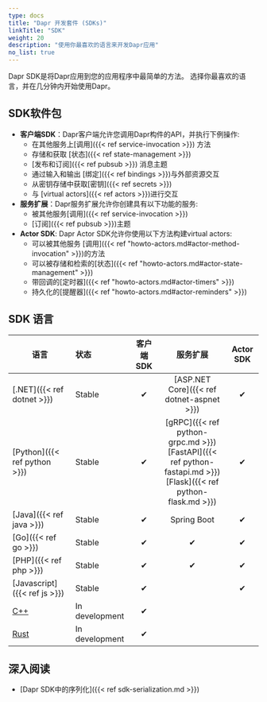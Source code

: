 ```yaml
---
type: docs
title: "Dapr 开发套件 (SDKs)"
linkTitle: "SDK"
weight: 20
description: "使用你最喜欢的语言来开发Dapr应用"
no_list: true
---
```


Dapr SDK是将Dapr应用到您的应用程序中最简单的方法。 选择你最喜欢的语言，并在几分钟内开始使用Dapr。

## SDK软件包

- **客户端SDK**：Dapr客户端允许您调用Dapr构件的API，并执行下例操作:
   - 在其他服务上[调用]({{< ref service-invocation >}}) 方法
   - 存储和获取 [状态]({{< ref state-management >}})
   - [发布和订阅]({{< ref pubsub >}}) 消息主题
   - 通过输入和输出 [绑定]({{< ref bindings >}})与外部资源交互
   - 从密钥存储中获取[密钥]({{< ref secrets >}})
   - 与 [virtual actors]({{< ref actors >}})进行交互
- **服务扩展**：Dapr服务扩展允许你创建具有以下功能的服务:
   - 被其他服务[调用]({{< ref service-invocation >}})
   - [订阅]({{< ref pubsub >}})主题
- **Actor SDK**: Dapr Actor SDK允许你使用以下方法构建virtual actors:
   - 可以被其他服务 [调用]({{< ref "howto-actors.md#actor-method-invocation" >}})的方法
   - 可以被存储和检索的[状态]({{< ref "howto-actors.md#actor-state-management" >}})
   - 带回调的[定时器]({{< ref "howto-actors.md#actor-timers" >}})
   - 持久化的[提醒器]({{< ref "howto-actors.md#actor-reminders" >}})

## SDK 语言

| 语言                                       | 状态             | 客户端 SDK |                                                                  服务扩展                                                                   | Actor SDK |
| ---------------------------------------- |:-------------- |:-------:|:---------------------------------------------------------------------------------------------------------------------------------------:|:---------:|
| [.NET]({{< ref dotnet >}})               | Stable         |    ✔    |                                                [ASP.NET Core]({{< ref dotnet-aspnet >}})                                                |     ✔     |
| [Python]({{< ref python >}})             | Stable         |    ✔    | [gRPC]({{< ref python-grpc.md >}}) <br />[FastAPI]({{< ref python-fastapi.md >}})<br />[Flask]({{< ref python-flask.md >}}) |     ✔     |
| [Java]({{< ref java >}})                 | Stable         |    ✔    |                                                               Spring Boot                                                               |     ✔     |
| [Go]({{< ref go >}})                     | Stable         |    ✔    |                                                                    ✔                                                                    |     ✔     |
| [PHP]({{< ref php >}})                   | Stable         |    ✔    |                                                                    ✔                                                                    |     ✔     |
| [Javascript]({{< ref js >}})             | Stable         |    ✔    |                                                                                                                                         |     ✔     |
| [C++](https://github.com/dapr/cpp-sdk)   | In development |    ✔    |                                                                                                                                         |           |
| [Rust](https://github.com/dapr/rust-sdk) | In development |    ✔    |                                                                                                                                         |           |

## 深入阅读

- [Dapr SDK中的序列化]({{< ref sdk-serialization.md >}})
